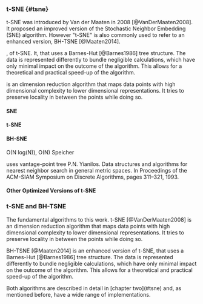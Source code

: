 ### t-SNE {#tsne}
t-SNE was introduced by Van der Maaten in 2008 [@VanDerMaaten2008].
It proposed an improved version of the Stochastic Neighbor Embedding (SNE) algorithm.
However "t-SNE" is also commonly used to refer to an enhanced version, BH-TSNE [@Maaten2014].



,  of t-SNE. It, that uses a Barnes-Hut [@Barnes1986] tree structure. The data is represented differently to bundle negligible calculations, which have only minimal impact on the outcome of the algorithm. This allows for a theoretical and practical speed-up of the algorithm.


 is an dimension reduction algorithm that maps data points with high dimensional complexity to lower dimensional representations. It tries to preserve locality in between the points while doing so.

#### SNE


#### t-SNE
#### BH-SNE
O(N log(N)), O(N) Speicher

uses vantage-point tree
P.N. Yianilos. Data structures and algorithms for nearest neighbor search in general metric
spaces. In Proceedings of the ACM-SIAM Symposium on Discrete Algorithms, pages
311–321, 1993.



#### Other Optimized Versions of t-SNE

<!-- Making a citation [@foo17]. -->

<!-- ![A figure.](figures/fslogo.pdf){width=50%} -->



### t-SNE and BH-TSNE
The fundamental algorithms to this work. t-SNE [@VanDerMaaten2008] is an dimension reduction algorithm that maps data points with high dimensional complexity to lower dimensional representations. It tries to preserve locality in between the points while doing so.

BH-TSNE [@Maaten2014] is an enhanced version of t-SNE, that uses a Barnes-Hut [@Barnes1986] tree structure. The data is represented differently to bundle negligible calculations, which have only minimal impact on the outcome of the algorithm. This allows for a theoretical and practical speed-up of the algorithm.


<!-- TODO --> Both algorithms are described in detail in [chapter two](#tsne) and, as mentioned before, have a wide range of implementations.

